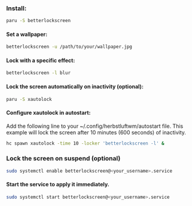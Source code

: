 ### **Install:**

```bash
paru -S betterlockscreen
```

#### **Set a wallpaper:**

```bash
betterlockscreen -u /path/to/your/wallpaper.jpg
```

#### **Lock with a specific effect:**
```bash
betterlockscreen -l blur
```
#### **Lock the screen automatically on inactivity (optional):**

```bash
paru -S xautolock
```

#### **Configure xautolock in autostart:**
Add the following line to your ~/.config/herbstluftwm/autostart file. This example will lock the screen after 10 minutes (600 seconds) of inactivity.
```bash
hc spawn xautolock -time 10 -locker 'betterlockscreen -l' &
```
### **Lock the screen on suspend (optional)**
```bash
sudo systemctl enable betterlockscreen@<your_username>.service
```

#### **Start the service to apply it immediately.**
```bash
sudo systemctl start betterlockscreen@<your_username>.service
```
